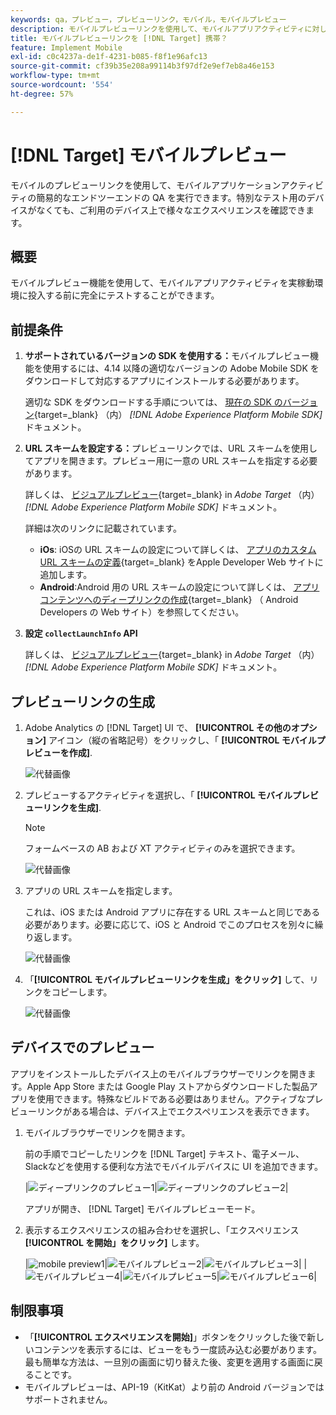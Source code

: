 ```yaml
---
keywords: qa，プレビュー，プレビューリンク，モバイル，モバイルプレビュー
description: モバイルプレビューリンクを使用して、モバイルアプリアクティビティに対してエンドツーエンドの QA を実行します。 特別なテストデバイスを使用せずに、自分を異なるエクスペリエンスに登録できます。
title: モバイルプレビューリンクを [!DNL Target] 携帯？
feature: Implement Mobile
exl-id: c0c4237a-de1f-4231-b085-f8f1e96afc13
source-git-commit: cf39b35e208a99114b3f97df2e9ef7eb8a46e153
workflow-type: tm+mt
source-wordcount: '554'
ht-degree: 57%

---
```


# [!DNL Target] モバイルプレビュー

モバイルのプレビューリンクを使用して、モバイルアプリケーションアクティビティの簡易的なエンドツーエンドの QA を実行できます。特別なテスト用のデバイスがなくても、ご利用のデバイス上で様々なエクスペリエンスを確認できます。

## 概要

モバイルプレビュー機能を使用して、モバイルアプリアクティビティを実稼動環境に投入する前に完全にテストすることができます。

## 前提条件

1. **サポートされているバージョンの SDK を使用する：**&#x200B;モバイルプレビュー機能を使用するには、4.14 以降の適切なバージョンの Adobe Mobile SDK をダウンロードして対応するアプリにインストールする必要があります。

   適切な SDK をダウンロードする手順については、 [現在の SDK のバージョン](https://developer.adobe.com/client-sdks/documentation/current-sdk-versions/){target=_blank} （内） *[!DNL Adobe Experience Platform Mobile SDK]* ドキュメント。

1. **URL スキームを設定する：**&#x200B;プレビューリンクでは、URL スキームを使用してアプリを開きます。プレビュー用に一意の URL スキームを指定する必要があります。

   詳しくは、 [ビジュアルプレビュー](https://developer.adobe.com/client-sdks/documentation/adobe-target/#visual-preview){target=_blank} in *Adobe Target* （内） *[!DNL Adobe Experience Platform Mobile SDK]* ドキュメント。

   詳細は次のリンクに記載されています。

   * **iOs**: iOSの URL スキームの設定について詳しくは、 [アプリのカスタム URL スキームの定義](https://developer.apple.com/documentation/xcode/defining-a-custom-url-scheme-for-your-app){target=_blank} をApple Developer Web サイトに追加します。
   * **Android**:Android 用の URL スキームの設定について詳しくは、 [アプリコンテンツへのディープリンクの作成](https://developer.android.com/training/app-links/deep-linking){target=_blank} （ Android Developers の Web サイト）を参照してください。

1. **設定 `collectLaunchInfo` API**

   詳しくは、 [ビジュアルプレビュー](https://developer.adobe.com/client-sdks/documentation/adobe-target/#visual-preview){target=_blank} in *Adobe Target* （内） *[!DNL Adobe Experience Platform Mobile SDK]* ドキュメント。

## プレビューリンクの生成

1. Adobe Analytics の [!DNL Target] UI で、 **[!UICONTROL その他のオプション]** アイコン（縦の省略記号）をクリックし、「 **[!UICONTROL モバイルプレビューを作成]**.

   ![代替画像](assets/mobile-preview-create.png)

1. プレビューするアクティビティを選択し、「 **[!UICONTROL モバイルプレビューリンクを生成]**.

   >[!NOTE]
   >
   >フォームベースの AB および XT アクティビティのみを選択できます。

   ![代替画像](assets/mobile-preview-select-activities.png)

1. アプリの URL スキームを指定します。

   これは、iOS または Android アプリに存在する URL スキームと同じである必要があります。必要に応じて、iOS と Android でこのプロセスを別々に繰り返します。

   ![代替画像](assets/mobile-preview-enter-url-scheme.png)

1. 「**[!UICONTROL モバイルプレビューリンクを生成」をクリック]** して、リンクをコピーします。

   ![代替画像](assets/mobile-preview-generate-and-copy.png)

## デバイスでのプレビュー

アプリをインストールしたデバイス上のモバイルブラウザーでリンクを開きます。Apple App Store または Google Play ストアからダウンロードした製品アプリを使用できます。特殊なビルドである必要はありません。アクティブなプレビューリンクがある場合は、デバイス上でエクスペリエンスを表示できます。

1. モバイルブラウザーでリンクを開きます。

   前の手順でコピーしたリンクを [!DNL Target] テキスト、電子メール、Slackなどを使用する便利な方法でモバイルデバイスに UI を追加できます。

   |![ディープリンクのプレビュー1](assets/mobile-preview-open-deeplink.png)|![ディープリンクのプレビュー2](assets/mobile-preview-open-app.png)|

   アプリが開き、 [!DNL Target] モバイルプレビューモード。

1. 表示するエクスペリエンスの組み合わせを選択し、「エクスペリエンス **[!UICONTROL を開始」をクリック]** します。

   |![mobile preview1](assets/mobile-preview-experience-selection-1.png)|![モバイルプレビュー2](assets/mobile-preview-experience-result-1-france.png)|![モバイルプレビュー3](assets/mobile-preview-experience-result-1-shipfree.png)|
|![モバイルプレビュー4](assets/mobile-preview-experience-selection-2.png)|![モバイルプレビュー5](assets/mobile-preview-experience-result-2-aus.png)|![モバイルプレビュー6](assets/mobile-preview-experience-result-2-10off.png)|

## 制限事項

* 「**[!UICONTROL エクスペリエンスを開始]**」ボタンをクリックした後で新しいコンテンツを表示するには、ビューをもう一度読み込む必要があります。最も簡単な方法は、一旦別の画面に切り替えた後、変更を適用する画面に戻ることです。
* モバイルプレビューは、API-19（KitKat）より前の Android バージョンではサポートされません。
